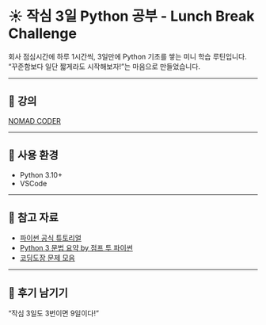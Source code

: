 # ☀️ 작심 3일 Python 공부 - Lunch Break Challenge

회사 점심시간에 하루 1시간씩, 3일만에 Python 기초를 쌓는 미니 학습 루틴입니다.  
“꾸준함보다 일단 짧게라도 시작해보자!”는 마음으로 만들었습니다.

---

## 📅 강의

[NOMAD CODER](https://nomadcoders.co/)

---

## 🚀 사용 환경

- Python 3.10+
- VSCode 

---


## 🧠 참고 자료

- [파이썬 공식 튜토리얼](https://docs.python.org/ko/3/tutorial/index.html)
- [Python 3 문법 요약 by 점프 투 파이썬](https://wikidocs.net/book/1)
- [코딩도장 문제 모음](https://codingdojang.com/)

---

## 💬 후기 남기기

“작심 3일도 3번이면 9일이다!”
